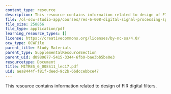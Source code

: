 ```yaml
---
content_type: resource
description: This resource contains information related to design of FIR digital filters.
file: /ol-ocw-studio-app/courses/res-6-008-digital-signal-processing-spring-2011/aea8444ff81fdeed9c2b66dccebbce47_MITRES_6_008S11_lec17.pdf
file_size: 258856
file_type: application/pdf
learning_resource_types: []
license: https://creativecommons.org/licenses/by-nc-sa/4.0/
ocw_type: OCWFile
parent_title: Study Materials
parent_type: SupplementalResourceSection
parent_uid: d0980677-5415-3344-6fb0-bae3bb5be0e3
resourcetype: Document
title: MITRES_6_008S11_lec17.pdf
uid: aea8444f-f81f-deed-9c2b-66dccebbce47
---
```

This resource contains information related to design of FIR digital filters.